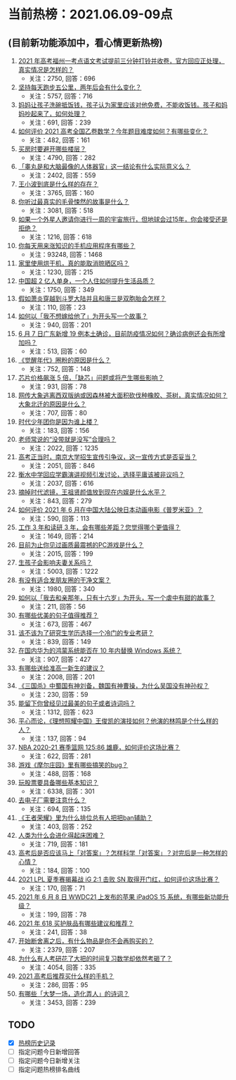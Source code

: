 # 当前热榜：2021.06.09-09点
## (目前新功能添加中，看心情更新热榜)
1. [2021 年高考福州一考点语文考试提前三分钟打铃并收卷，官方回应正处理，真实情况是怎样的？](https://www.zhihu.com/question/463603842)
    * 关注：2750, 回答：696
2. [坚持每天跑步五公里，两年后会有什么变化？](https://www.zhihu.com/question/418315082)
    * 关注：5757, 回答：716
3. [妈妈让孩子洗碗抵饭钱，孩子认为家里应该对他免费，不能收饭钱。孩子和妈妈吵起来了，如何处理？](https://www.zhihu.com/question/463356821)
    * 关注：691, 回答：239
4. [如何评价 2021 高考全国乙卷数学？今年题目难度如何？有哪些变化？](https://www.zhihu.com/question/463681824)
    * 关注：482, 回答：161
5. [买房时要避开哪些楼层？](https://www.zhihu.com/question/447920355)
    * 关注：4790, 回答：282
6. [「睾丸是和大脑最像的人体器官」这一结论有什么实际意义么？](https://www.zhihu.com/question/463156456)
    * 关注：2402, 回答：559
7. [王小波到底是什么样的存在？](https://www.zhihu.com/question/27333174)
    * 关注：3765, 回答：160
8. [你听过最真实的毛骨悚然的故事是什么？](https://www.zhihu.com/question/458168131)
    * 关注：3081, 回答：518
9. [如果一个外星人邀请你进行一周的宇宙旅行，但地球会过15年，你会接受还是拒绝？](https://www.zhihu.com/question/463336626)
    * 关注：1216, 回答：618
10. [你每天用来涨知识的手机应用程序有哪些？](https://www.zhihu.com/question/22043338)
    * 关注：93248, 回答：1468
11. [家里使用烘干机，真的能取消晾晒区吗？](https://www.zhihu.com/question/450607143)
    * 关注：1230, 回答：215
12. [中国超 2 亿人单身，一个人住如何提升生活品质？](https://www.zhihu.com/question/455461691)
    * 关注：1750, 回答：349
13. [假如萧炎穿越到斗罗大陆并且和唐三是双胞胎会怎样？](https://www.zhihu.com/question/462157366)
    * 关注：110, 回答：23
14. [如何以「我不想嫁给他了」为开头写一个故事？](https://www.zhihu.com/question/450473110)
    * 关注：940, 回答：201
15. [6 月 7 日广东新增 19 例本土确诊，目前防疫情况如何？确诊病例还会有所增加吗？](https://www.zhihu.com/question/463806780)
    * 关注：513, 回答：60
16. [《觉醒年代》圈粉的原因是什么？](https://www.zhihu.com/question/460648920)
    * 关注：752, 回答：148
17. [芯片价格飙涨 5 倍，「缺芯」问题或将产生哪些影响？](https://www.zhihu.com/question/463574415)
    * 关注：931, 回答：78
18. [网传大象逃离西双版纳或因森林被大面积砍伐种橡胶、茶树，真实情况如何？大象北迁的原因是什么？](https://www.zhihu.com/question/463575906)
    * 关注：707, 回答：80
19. [时代少年团你是因为谁上楼？](https://www.zhihu.com/question/463419353)
    * 关注：183, 回答：156
20. [老师常说的“没带就是没写”合理吗？](https://www.zhihu.com/question/457033055)
    * 关注：2022, 回答：1235
21. [高考正当时，南京大学招生宣传引争议，这一宣传方式是否妥当？](https://www.zhihu.com/question/463702038)
    * 关注：2051, 回答：846
22. [衡水中学回应学霸演讲视频引发讨论，选择平庸该被非议吗？](https://www.zhihu.com/question/462967509)
    * 关注：2037, 回答：616
23. [摘掉时代滤镜，王祖贤颜值放到现在内娱是什么水平？](https://www.zhihu.com/question/460820502)
    * 关注：843, 回答：279
24. [如何评价 2021 年 6 月在中国大陆公映日本动画电影《普罗米亚》？](https://www.zhihu.com/question/462217273)
    * 关注：590, 回答：113
25. [工作 3 年和读研 3 年，会有哪些差距？您觉得哪个更值得？](https://www.zhihu.com/question/463621272)
    * 关注：1649, 回答：214
26. [目前为止你见过画质最震撼的PC游戏是什么？](https://www.zhihu.com/question/334549140)
    * 关注：2015, 回答：199
27. [生孩子会影响夫妻关系吗？](https://www.zhihu.com/question/369792300)
    * 关注：5003, 回答：1222
28. [有没有适合发朋友圈的干净文案？](https://www.zhihu.com/question/427302918)
    * 关注：1980, 回答：340
29. [如何以「我去和亲那年，只有十六岁」为开头，写一个虐中有甜的故事？](https://www.zhihu.com/question/437988845)
    * 关注：211, 回答：56
30. [有哪些优美的句子值得推荐？](https://www.zhihu.com/question/459600599)
    * 关注：673, 回答：467
31. [该不该为了研究生学历选择一个冷门的专业考研？](https://www.zhihu.com/question/458850143)
    * 关注：839, 回答：149
32. [在国内华为的鸿蒙系统能否在 10 年内替换 Windows 系统？](https://www.zhihu.com/question/462366986)
    * 关注：907, 回答：427
33. [有哪些送给准高一新生的建议？](https://www.zhihu.com/question/49779691)
    * 关注：2008, 回答：201
34. [《三国杀》中蜀国有神刘备，魏国有神曹操，为什么吴国没有神孙权？](https://www.zhihu.com/question/463422109)
    * 关注：230, 回答：59
35. [能留下你曾经见过最美的句子或者诗词吗？](https://www.zhihu.com/question/459338437)
    * 关注：1312, 回答：623
36. [平心而论，《理想照耀中国》王俊凯的演技如何？他演的林鸣是个什么样的人？](https://www.zhihu.com/question/463762791)
    * 关注：137, 回答：94
37. [NBA 2020-21 赛季篮网 125:86 雄鹿，如何评价这场比赛？](https://www.zhihu.com/question/463800490)
    * 关注：622, 回答：281
38. [游戏《摩尔庄园》里有哪些搞笑的bug？](https://www.zhihu.com/question/463178196)
    * 关注：488, 回答：168
39. [玩股票要具备哪些基本知识？](https://www.zhihu.com/question/19807409)
    * 关注：6338, 回答：301
40. [去电子厂需要注意什么？](https://www.zhihu.com/question/455726048)
    * 关注：694, 回答：135
41. [《王者荣耀》里为什么排位总有人把把ban辅助？](https://www.zhihu.com/question/461168119)
    * 关注：403, 回答：252
42. [人类为什么会进化得起床困难？](https://www.zhihu.com/question/463105583)
    * 关注：719, 回答：181
43. [高考后是否应该马上「对答案」？怎样科学「对答案」？对完后是一种怎样的心情？](https://www.zhihu.com/question/463614773)
    * 关注：184, 回答：100
44. [2021 LPL 夏季赛揭幕战 iG 2:1 击败 SN 取得开门红，如何评价这场比赛？](https://www.zhihu.com/question/463732484)
    * 关注：170, 回答：71
45. [2021 年 6 月 8 日 WWDC21 上发布的苹果 iPadOS 15 系统，有哪些新功能升级？](https://www.zhihu.com/question/463792155)
    * 关注：199, 回答：78
46. [2021 年 618 买护肤品有哪些建议和推荐？](https://www.zhihu.com/question/397144646)
    * 关注：241, 回答：38
47. [开始断舍离之后，有什么物品是你不会再购买的？](https://www.zhihu.com/question/457895008)
    * 关注：2379, 回答：207
48. [为什么有人考研花了大把的时间复习数学却依然考砸了？](https://www.zhihu.com/question/390760713)
    * 关注：4054, 回答：335
49. [2021 高考后推荐买什么样的手机？](https://www.zhihu.com/question/460386683)
    * 关注：286, 回答：95
50. [有哪些「大梦一场，造化弄人」的诗词？](https://www.zhihu.com/question/446679548)
    * 关注：3453, 回答：239
## TODO
* [x] [热榜历史记录](hot_history/AllHot.md)
* [ ] 指定问题今日新增回答
* [ ] 指定问题今日新增关注
* [ ] 指定问题热榜排名曲线
